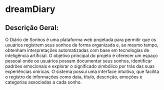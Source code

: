 # dreamDiary

## Descrição Geral:

O Diário de Sonhos é uma plataforma web projetada para permitir que os usuários
registrem seus sonhos de forma organizada e, ao mesmo tempo, obtenham interpretações
automatizadas com base em tecnologias de inteligência artificial. O objetivo principal do
projeto é oferecer um espaço pessoal onde os usuários possam documentar seus sonhos,
identificar padrões emocionais e explorar o significado simbólico por trás das suas
experiências oníricas.
O sistema possui uma interface intuitiva, que facilita o registro de informações como data,
título, descrição, emoções e categorias associadas a cada sonho.
